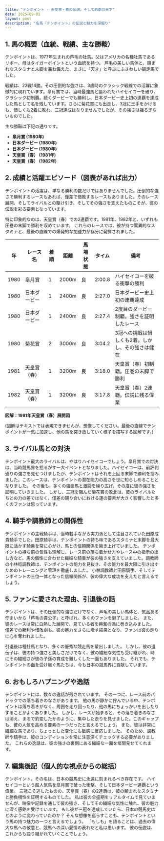 ```yaml
---
title: "テンポイント - 天皇賞・春の伝説、そして悲劇の天才"
date: 2025-09-01
layout: post
description: "名馬『テンポイント』の伝説と魅力を深堀り"
---
```


## 1. 馬の概要（血統、戦績、主な勝鞍）

テンポイントは、1977年生まれの芦毛の牡馬。父はアメリカの名種牡馬であるリボー、母はタイガーポイントという血統を持つ。  芦毛の美しい馬体と、類まれなスタミナと末脚を兼ね備えた、まさに「天才」と呼ぶにふさわしい競走馬でした。

戦績は、22戦14勝。その圧倒的な強さは、3歳時のクラシック戦線での活躍に象徴的に現れています。皐月賞では、当時最強馬と謳われたハイセイコーを破り、クラシック初制覇。続くダービーでも勝利し、日本ダービー史上初の連覇を達成した馬として名を残しています。さらに菊花賞にも出走し、3冠に王手をかけるも、惜しくも2着に敗れ、三冠達成はなりませんでしたが、その強さは揺るぎないものでした。

主な勝鞍は下記の通りです。

* **皐月賞 (1980年)**
* **日本ダービー (1980年)**
* **日本ダービー (1980年)**
* **天皇賞（春） (1981年)**
* **天皇賞（春） (1982年)**


## 2. 成績と活躍エピソード（図表があれば出力）

テンポイントの活躍は、単なる勝利の数だけではありませんでした。圧倒的な強さで勝利するレースもあれば、僅差で惜敗するレースもありました。そのレース展開、そしてライバルとの駆け引き、そしてその強さを支えたものこそが、彼の伝説を彩る要素となっています。

特に印象的なのは、天皇賞（春）での2連覇です。1981年、1982年と、いずれも圧巻の末脚で勝利を収めています。  これらのレースでは、彼が持つ驚異的なスタミナと、最後の直線での爆発的な加速力が存分に発揮されました。

| 年 | レース名       | 着順 | 距離 | 馬場状態 | タイム       | 備考                                      |
|---|--------------|-----|-----|---------|------------|-------------------------------------------|
| 1980 | 皐月賞         | 1   | 2000m| 良       | 2:00.8      | ハイセイコーを破る衝撃の勝利                  |
| 1980 | 日本ダービー     | 1   | 2400m| 良       | 2:27.0      | 日本ダービー史上初の連覇達成                    |
| 1980 | 日本ダービー     | 1   | 2400m| 良       | 2:27.4      | 2度目のダービー制覇。強さを証明したレース      |
| 1980 | 菊花賞         | 2   | 3000m| 良       | 3:04.2      | 3冠への挑戦は惜しくも2着。しかし、その強さは健在 |
| 1981 | 天皇賞（春）     | 1   | 3200m| 良       | 3:18.0      | 天皇賞（春）初制覇。圧巻の末脚で勝利          |
| 1982 | 天皇賞（春）     | 1   | 3200m| 良       | 3:17.8      | 天皇賞（春）2連覇。伝説に残る偉業            |


**図解：1981年天皇賞（春）展開図**

(図解はテキストでは表現できませんが、想像してください。最後の直線でテンポイントが一気に加速し、他の馬を突き放していく様子を描写する図解です。)


## 3. ライバル馬との対決

テンポイント最大のライバルは、やはりハイセイコーでしょう。皐月賞での対決は、当時競馬界を揺るがす一大イベントとなりました。ハイセイコーは、前評判通りの強さを見せつけましたが、テンポイントはそれを上回る末脚で勝利を掴みました。このレースは、テンポイントの潜在能力の高さを世に知らしめることとなりました。  その後も、多くの強豪馬と激闘を繰り広げ、その度に彼の強さを証明していきました。  しかし、三冠を阻んだ菊花賞の敗北は、彼のライバルたちとの力の差ではなく、僅差の競り合いにおける運の要素が大きく影響したと多くのファンは思っています。


## 4. 騎手や調教師との関係性

テンポイントの主戦騎手は、当時若手ながら実力派として注目されていた田原成貴騎手でした。田原騎手は、テンポイントの持ち味であるスタミナと末脚を最大限に活かす騎乗を常に心がけ、馬との信頼関係を築き上げていました。  テンポイントの持ち前の気性も理解し、レース前の落ち着かせ方やレース中の指示の出し方など、馬の個性に合わせた繊細な騎乗が彼の強さを支えていました。調教師の小林稔調教師は、テンポイントの能力を見抜き、その能力を最大限に引き出すためのトレーニングと管理を徹底しました。  小林調教師と田原騎手、そしてテンポイントの三位一体となった信頼関係が、彼の偉大な成功を支えたと言えるでしょう。


## 5. ファンに愛された理由、引退後の話

テンポイントは、その圧倒的な強さだけでなく、芦毛の美しい馬体と、気品ある佇まいから「芦毛の貴公子」と呼ばれ、多くのファンを魅了しました。  また、彼のレースは常に白熱した展開で、見ている者を興奮の渦に巻き込みました。  僅差での勝利や惜敗劇も、彼の魅力をさらに増す結果となり、ファンは彼の走りに心を奪われました。

引退後は種牡馬となり、多くの優秀な競走馬を輩出しました。  しかし、彼の遺伝子は、彼の持つ強さと美しさだけでなく、彼の繊細な気性も受け継がれ、時にその繊細さが彼の子孫の育成を難しくした一面もありました。  それでも、テンポイントの血を受け継ぐ馬たちは、今も日本の競馬界に貢献しています。


## 6. おもしろハプニングや逸話

テンポイントには、数々の逸話が残されています。  その一つに、レース前のパドックでの落ち着きのなさがあります。  他の馬が静かに佇んでいる中、テンポイントは落ち着きがなく、周囲を走り回ったり、他の馬にちょっかいを出したりすることがよくありました。  しかし、レースが始まると、その落ち着きのなさは消え、まるで豹変したかのように、集中した走りを見せました。このギャップも、彼の人気を高める要素の一つだったと言えるでしょう。  また、彼は非常に繊細な馬であり、ちょっとした変化にも敏感に反応しました。  そのため、調教師や騎手は、彼のコンディションを常に注意深くチェックする必要がありました。  これらの逸話は、彼の強さの裏側にある繊細な一面を垣間見せてくれます。


## 7. 編集後記（個人的な視点からの総括）

テンポイント。その名は、日本の競馬史に永遠に刻まれるべき存在です。  ハイセイコーという超人気馬を皐月賞で破った衝撃、そして日本ダービー連覇という偉業。  三冠こそ逃したものの、天皇賞（春）の2連覇は、彼の類まれなスタミナと勝負根性を証明するものでした。  私は彼の全盛期をリアルタイムで見ていませんが、映像や記録を通して彼の強さ、そしてその繊細な気性に触れ、彼の魅力に深く感銘を受けています。  もし彼が三冠を達成していたら、日本の競馬史はどのように変わっていたのか？  そんな想像を巡らすことも、テンポイントという馬の持つ魅力の一つと言えるでしょう。  「もしも」を語ることは、過去の偉大な馬への敬意と、競馬への深い愛情の表れだと私は思います。  彼の伝説は、これからも語り継がれていくことでしょう。
